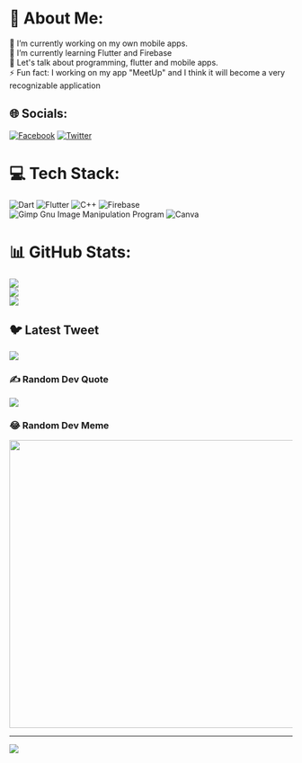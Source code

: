 # 💫 About Me:
🔭 I’m currently working on my own mobile apps.<br>🌱 I’m currently learning Flutter and Firebase<br>💬 Let's talk about programming, flutter and mobile apps.<br>⚡ Fun fact: I working on my app "MeetUp" and I think it will become a very recognizable application


## 🌐 Socials:
[![Facebook](https://img.shields.io/badge/Facebook-%231877F2.svg?logo=Facebook&logoColor=white)](https://facebook.com/https://www.facebook.com/dawid.hamryszczak) [![Twitter](https://img.shields.io/badge/Twitter-%231DA1F2.svg?logo=Twitter&logoColor=white)](https://twitter.com/https://twitter.com/Hamryszczak_d) 

# 💻 Tech Stack:
![Dart](https://img.shields.io/badge/dart-%230175C2.svg?style=for-the-badge&logo=dart&logoColor=white) ![Flutter](https://img.shields.io/badge/Flutter-%2302569B.svg?style=for-the-badge&logo=Flutter&logoColor=white) ![C++](https://img.shields.io/badge/c++-%2300599C.svg?style=for-the-badge&logo=c%2B%2B&logoColor=white) ![Firebase](https://img.shields.io/badge/firebase-%23039BE5.svg?style=for-the-badge&logo=firebase) ![Gimp Gnu Image Manipulation Program](https://img.shields.io/badge/Gimp-657D8B?style=for-the-badge&logo=gimp&logoColor=FFFFFF) ![Canva](https://img.shields.io/badge/Canva-%2300C4CC.svg?style=for-the-badge&logo=Canva&logoColor=white)
# 📊 GitHub Stats:
![](https://github-readme-stats.vercel.app/api?username=DawidHamryszczak&theme=highcontrast&hide_border=false&include_all_commits=true&count_private=true)<br/>
![](https://github-readme-streak-stats.herokuapp.com/?user=DawidHamryszczak&theme=highcontrast&hide_border=false)<br/>
![](https://github-readme-stats.vercel.app/api/top-langs/?username=DawidHamryszczak&theme=highcontrast&hide_border=false&include_all_commits=true&count_private=true&layout=compact)

## 🐦 Latest Tweet
[![](https://gtce.itsvg.in/api?username=https://twitter.com/Hamryszczak_d)](https://github.com/VishwaGauravIn/github-twitter-card-embed)

### ✍️ Random Dev Quote
![](https://quotes-github-readme.vercel.app/api?type=horizontal&theme=tokyonight)

### 😂 Random Dev Meme
<img src="https://rm.up.railway.app/" width="512px"/>

---
[![](https://visitcount.itsvg.in/api?id=DawidHamryszczak&icon=2&color=6)](https://visitcount.itsvg.in)

<!-- Proudly created with GPRM ( https://gprm.itsvg.in ) -->
